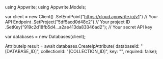 using Appwrite;
using Appwrite.Models;

var client = new Client()
    .SetEndPoint("https://cloud.appwrite.io/v1") // Your API Endpoint
    .SetProject("5df5acd0d48c2") // Your project ID
    .SetKey("919c2d18fb5d4...a2ae413da83346ad2"); // Your secret API key

var databases = new Databases(client);

AttributeIp result = await databases.CreateIpAttribute(
    databaseId: "[DATABASE_ID]",
    collectionId: "[COLLECTION_ID]",
    key: "",
    required: false);